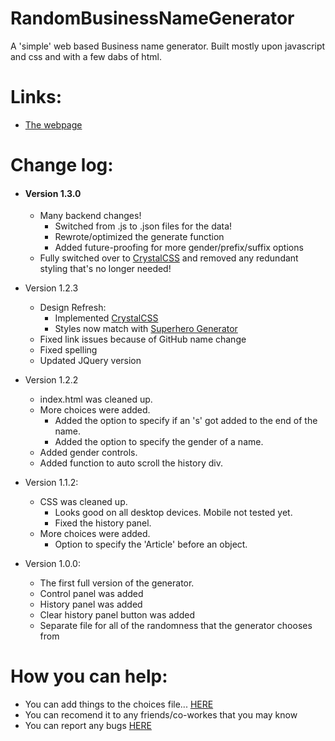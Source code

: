 # RandomBusinessNameGenerator
A 'simple' web based Business name generator. Built mostly upon javascript and css and with a few dabs of html.

# Links:
- [The webpage](https://rbng.jtw-r.com)

# Change log:
* #### Version 1.3.0
  * Many backend changes!
    * Switched from .js to .json files for the data!
    * Rewrote/optimized the generate function
    * Added future-proofing for more gender/prefix/suffix options
  * Fully switched over to [CrystalCSS](https://github.com/crystalcss/crystalcss) and removed any redundant styling that's no longer needed!
* Version 1.2.3
  * Design Refresh:
    * Implemented [CrystalCSS](https://github.com/crystalcss/crystalcss)
    * Styles now match with [Superhero Generator](https://github.com/jtw-r/SuperheroGenerator)
  * Fixed link issues because of GitHub name change
  * Fixed spelling
  * Updated JQuery version
* Version 1.2.2
  * index.html was cleaned up.
  * More choices were added.
    * Added the option to specify if an 's' got added to the end of the name.
    * Added the option to specify the gender of a name.
  * Added gender controls.
  * Added function to auto scroll the history div.

* Version 1.1.2:
  * CSS was cleaned up.
  	* Looks good on all desktop devices. Mobile not tested yet.
  	* Fixed the history panel.
  * More choices were added.
  	* Option to specify the 'Article' before an object.

* Version 1.0.0:
  * The first full version of the generator.
  * Control panel was added
  * History panel was added
  * Clear history panel button was added
  * Separate file for all of the randomness that the generator chooses from

# How you can help:
* You can add things to the choices file... [HERE](https://github.com/jtw-r/rbng/blob/master/choices.js)
* You can recomend it to any friends/co-workes that you may know
* You can report any bugs [HERE](https://github.com/jtw-r/rbng/issues/new)
